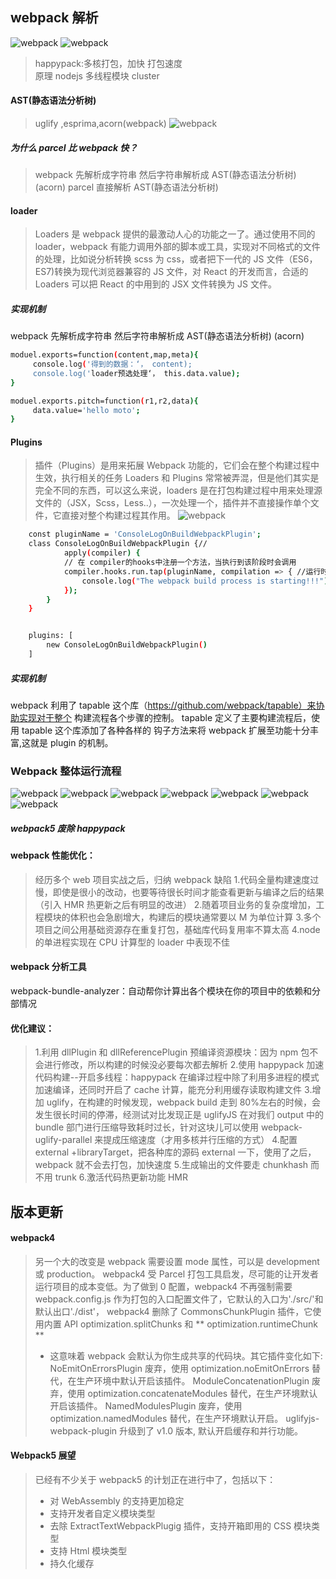 ## webpack 解析

![webpack](webpackimg/01.png)
![webpack](webpackimg/02.png)

> happypack:多核打包，加快 打包速度  
> 原理 nodejs 多线程模块 cluster

#### AST(静态语法分析树)

> uglify ,esprima,acorn(webpack)
> ![webpack](webpackimg/03.png)

##### 为什么 parcel 比 webpack 快？

> webpack 先解析成字符串 然后字符串解析成 AST(静态语法分析树) (acorn)
> parcel 直接解析 AST(静态语法分析树)

#### loader

> Loaders 是 webpack 提供的最激动人心的功能之一了。通过使用不同的 loader，webpack 有能力调用外部的脚本或工具，实现对不同格式的文件的处理，比如说分析转换 scss 为 css，或者把下一代的 JS 文件（ES6，ES7)转换为现代浏览器兼容的 JS 文件，对 React 的开发而言，合适的 Loaders 可以把 React 的中用到的 JSX 文件转换为 JS 文件。

##### 实现机制

webpack 先解析成字符串 然后字符串解析成 AST(静态语法分析树) (acorn)

```bash
moduel.exports=function(content,map,meta){
     console.log('得到的数据：‘， content);
     console.log('loader预选处理‘， this.data.value);
}

moduel.exports.pitch=function(r1,r2,data){
     data.value='hello moto';
}
```

#### Plugins

> 插件（Plugins）是用来拓展 Webpack 功能的，它们会在整个构建过程中生效，执行相关的任务
> Loaders 和 Plugins 常常被弄混，但是他们其实是完全不同的东西，可以这么来说，loaders 是在打包构建过程中用来处理源文件的（JSX，Scss，Less..），一次处理一个，插件并不直接操作单个文件，它直接对整个构建过程其作用。
> ![webpack](webpackimg/04.png)

```bash
	const pluginName = 'ConsoleLogOnBuildWebpackPlugin';
	class ConsoleLogOnBuildWebpackPlugin {//
			apply(compiler) {
			// 在 compiler的hooks中注册⼀个⽅法，当执⾏到该阶段时会调⽤
			compiler.hooks.run.tap(pluginName, compilation => { //运行时
				console.log("The webpack build process is starting!!!");
			});
		}
	}


	plugins: [
		new ConsoleLogOnBuildWebpackPlugin()
	]
```

##### 实现机制

webpack 利用了 tapable 这个库（https://github.com/webpack/tapable）来协助实现对于整个
构建流程各个步骤的控制。 tapable 定义了主要构建流程后，使用 tapable 这个库添加了各种各样的
钩子方法来将 webpack 扩展至功能十分丰富,这就是 plugin 的机制。

### Webpack 整体运行流程

![webpack](webpackimg/09.png)
![webpack](webpackimg/10.png)
![webpack](webpackimg/11.png)
![webpack](webpackimg/08.png)
![webpack](webpackimg/05.png)
![webpack](webpackimg/06.png)
![webpack](webpackimg/07.png)

##### webpack5 废除 happypack

#### webpack 性能优化：

> 经历多个 web 项目实战之后，归纳 webpack 缺陷 1.代码全量构建速度过慢，即使是很小的改动，也要等待很长时间才能查看更新与编译之后的结果（引入 HMR 热更新之后有明显的改进） 2.随着项目业务的复杂度增加，工程模块的体积也会急剧增大，构建后的模块通常要以 M 为单位计算 3.多个项目之间公用基础资源存在重复打包，基础库代码复用率不算太高
> 4.node 的单进程实现在 CPU 计算型的 loader 中表现不佳

#### webpack 分析工具

webpack-bundle-analyzer：自动帮你计算出各个模块在你的项目中的依赖和分部情况

#### 优化建议：

> 1.利用 dllPlugin 和 dllReferencePlugin 预编译资源模块：因为 npm 包不会进行修改，所以构建的时候没必要每次都去解析 2.使用 happypack 加速代码构建--开启多线程：happypack 在编译过程中除了利用多进程的模式加速编译，还同时开启了 cache 计算，能充分利用缓存读取构建文件 3.增加 uglify，在构建的时候发现，webpack build 走到 80%左右的时候，会发生很长时间的停滞，经测试对比发现正是 uglifyJS 在对我们 output 中的 bundle 部门进行压缩导致耗时过长，针对这块儿可以使用 webpack-uglify-parallel 来提成压缩速度（才用多核并行压缩的方式） 4.配置 external +libraryTarget，把各种库的源码 external 一下，使用了之后，webpack 就不会去打包，加快速度 5.生成输出的文件要走 chunkhash 而不用 trunk 6.激活代码热更新功能 HMR

## 版本更新

#### webpack4

> 另一个大的改变是 webpack 需要设置 mode 属性，可以是 development 或 production。
> webpack4 受 Parcel 打包工具启发，尽可能的让开发者运行项目的成本变低。为了做到 0 配置，webpack4 不再强制需要 webpack.config.js 作为打包的入口配置文件了，它默认的入口为'./src/'和默认出口'./dist'，
> webpack4 删除了 CommonsChunkPlugin 插件，它使用内置 API optimization.splitChunks 和 ** optimization.runtimeChunk **
>
> -   这意味着 webpack 会默认为你生成共享的代码块。其它插件变化如下:
>     NoEmitOnErrorsPlugin 废弃，使用 optimization.noEmitOnErrors 替代，在生产环境中默认开启该插件。
>     ModuleConcatenationPlugin 废弃，使用 optimization.concatenateModules 替代，在生产环境默认开启该插件。
>     NamedModulesPlugin 废弃，使用 optimization.namedModules 替代，在生产环境默认开启。
>     uglifyjs-webpack-plugin 升级到了 v1.0 版本, 默认开启缓存和并行功能。

#### Webpack5 展望

> 已经有不少关于 webpack5 的计划正在进行中了，包括以下：
>
> -   对 WebAssembly 的支持更加稳定
> -   支持开发者自定义模块类型
> -   去除 ExtractTextWebpackPlugig 插件，支持开箱即用的 CSS 模块类型
> -   支持 Html 模块类型
> -   持久化缓存
